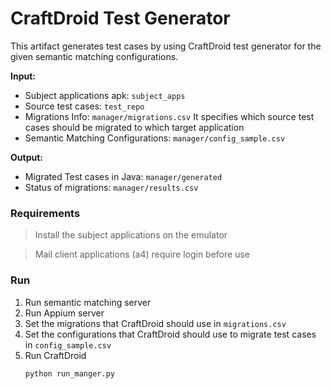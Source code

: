 # CraftDroid Test Generator

This artifact generates test cases by using CraftDroid test generator for the given semantic matching configurations.

**Input:**
- Subject applications apk: `subject_apps`
- Source test cases: `test_repo`
- Migrations Info: `manager/migrations.csv` It specifies which source test cases should be migrated to which target application
- Semantic Matching Configurations: `manager/config_sample.csv`

**Output:**
- Migrated Test cases in Java: `manager/generated`
- Status of migrations: `manager/results.csv`

### Requirements

> Install the subject applications on the emulator

> Mail client applications (a4) require login before use 

### Run
1. Run semantic matching server
1. Run Appium server
1. Set the migrations that CraftDroid should use in `migrations.csv`
1. Set the configurations that CraftDroid should use to migrate test cases in `config_sample.csv`
1. Run CraftDroid
    ```shell
    python run_manger.py
    ```



